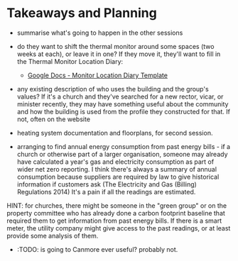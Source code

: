 # Takeaways and Planning

- summarise what's going to happen in the other sessions

- do they want to shift the thermal monitor around some spaces (two weeks at each), or leave it in one?  If they move it, they'll want to fill in the Thermal Monitor Location Diary:

    - [Google Docs - Monitor Location Diary Template](https://docs.google.com/spreadsheets/d/1Lb59luV7bnODQef9KC9vKmHjVDsIbQYyRfcX4VaVAA4/)

<!-- :TODO: nice to have, screenshot of diary
```{image} monitor-location-diary-template.png
:alt: diary format for recording the thermal monitor location
:class: bg-primary mb-1
:width: 400px
:align: center
```
-->



- any existing description of who uses the building and the group's values? If it's a church and they've searched for a new rector, vicar, or minister recently, they may have something useful about the community and how the building is used from the profile they constructed for that.  If not, often on the website

-  heating system documentation and floorplans, for second session.

 - arranging to find annual energy consumption from past energy bills - if a church or otherwise part of a larger organisation, someone may already have calculated a year's gas and electricity consumption as part of wider net zero reporting.  I think there's always a summary of annual consumption because suppliers are required by law to give historical information if customers ask (The Electricity and Gas (Billing) Regulations 2014)  It's a pain if all the readings are estimated.


HINT:  for churches, there might be someone in the "green group" or on the property committee who has already done a carbon footprint baseline that required them to get information from past energy bills.
If there is a smart meter, the utility company might give access to the past readings, or at least provide some analysis of them.

 
- :TODO: is going to Canmore ever useful? probably not.
 